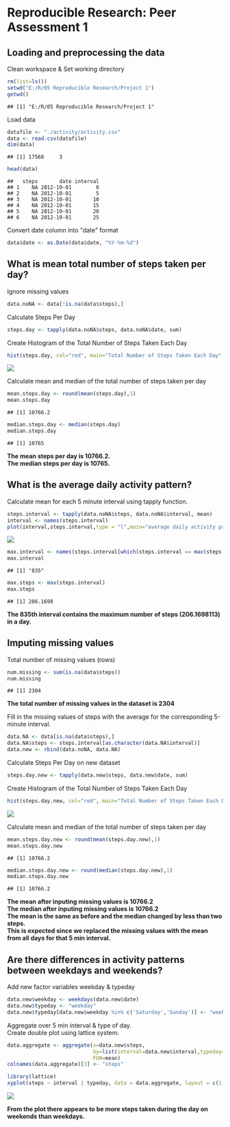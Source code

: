 # Reproducible Research: Peer Assessment 1

## Loading and preprocessing the data
Clean workspace & Set working directory

```r
rm(list=ls())
setwd("E:/R/05 Reproducible Research/Project 1")
getwd()
```

```
## [1] "E:/R/05 Reproducible Research/Project 1"
```

Load data

```r
datafile <- "./activity/activity.csv"
data <- read.csv(datafile)
dim(data)
```

```
## [1] 17568     3
```

```r
head(data)
```

```
##   steps       date interval
## 1    NA 2012-10-01        0
## 2    NA 2012-10-01        5
## 3    NA 2012-10-01       10
## 4    NA 2012-10-01       15
## 5    NA 2012-10-01       20
## 6    NA 2012-10-01       25
```

Convert date column into "date" format

```r
data$date <- as.Date(data$date, "%Y-%m-%d")
```

## What is mean total number of steps taken per day?
Ignore missing values

```r
data.noNA <- data[!is.na(data$steps),]
```

Calculate Steps Per Day

```r
steps.day <- tapply(data.noNA$steps, data.noNA$date, sum)
```

Create Histogram of the Total Number of Steps Taken Each Day

```r
hist(steps.day, col="red", main="Total Number of Steps Taken Each Day", xlab="Total Steps Per Day")
```

![](PA1_template_files/figure-html/unnamed-chunk-6-1.png) 

Calculate mean and median of the total number of steps taken per day

```r
mean.steps.day <- round(mean(steps.day),1)
mean.steps.day
```

```
## [1] 10766.2
```

```r
median.steps.day <- median(steps.day)
median.steps.day
```

```
## [1] 10765
```
**The mean steps per day is 10766.2.**  
**The median steps per day is 10765.**  

## What is the average daily activity pattern?
Calculate mean for each 5 minute interval using tapply function.

```r
steps.interval <- tapply(data.noNA$steps, data.noNA$interval, mean)
interval <- names(steps.interval)
plot(interval,steps.interval,type = "l",main="average daily activity pattern",xlab="5-minute interval",ylab="average number of steps taken")
```

![](PA1_template_files/figure-html/unnamed-chunk-8-1.png) 

```r
max.interval <- names(steps.interval[which(steps.interval == max(steps.interval))])
max.interval
```

```
## [1] "835"
```

```r
max.steps <- max(steps.interval)
max.steps
```

```
## [1] 206.1698
```
**The 835th interval contains the maximum number of steps (206.1698113) in a day.**

## Imputing missing values
Total number of missing values (rows)

```r
num.missing <- sum(is.na(data$steps))
num.missing
```

```
## [1] 2304
```
**The total number of missing values in the dataset is 2304**

Fill in the missing values of steps with the average for the corresponding 5-minute interval.  

```r
data.NA <- data[is.na(data$steps),]
data.NA$steps <- steps.interval[as.character(data.NA$interval)]
data.new <- rbind(data.noNA, data.NA)
```

Calculate Steps Per Day on new dataset

```r
steps.day.new <- tapply(data.new$steps, data.new$date, sum)
```

Create Histogram of the Total Number of Steps Taken Each Day

```r
hist(steps.day.new, col="red", main="Total Number of Steps Taken Each Day (missing values filled in)", xlab="Total Steps Per Day")
```

![](PA1_template_files/figure-html/unnamed-chunk-12-1.png) 

Calculate mean and median of the total number of steps taken per day

```r
mean.steps.day.new <- round(mean(steps.day.new),1)
mean.steps.day.new
```

```
## [1] 10766.2
```

```r
median.steps.day.new <- round(median(steps.day.new),1)
median.steps.day.new
```

```
## [1] 10766.2
```
**The mean after inputing missing values is 10766.2**  
**The median after inputing missing values is 10766.2**  
**The mean is the same as before and the median changed by less than two steps.**  
**This is expected since we replaced the missing values with the mean from all days for that 5 min interval.**

## Are there differences in activity patterns between weekdays and weekends?

Add new factor variables weekday & typeday

```r
data.new$weekday <- weekdays(data.new$date)
data.new$typeday <- "weekday"
data.new$typeday[data.new$weekday %in% c('Saturday','Sunday')] <- "weekend"
```

Aggregate over 5 min interval & type of day.  
Create double plot using lattice system.

```r
data.aggregate <- aggregate(x=data.new$steps,
                            by=list(interval=data.new$interval,typeday=data.new$typeday),
                            FUN=mean)
colnames(data.aggregate)[3] <- "steps"

library(lattice)
xyplot(steps ~ interval | typeday, data = data.aggregate, layout = c(1, 2), type = "l")
```

![](PA1_template_files/figure-html/unnamed-chunk-15-1.png) 

**From the plot there appears to be more steps taken during the day on weekends than weekdays.**

